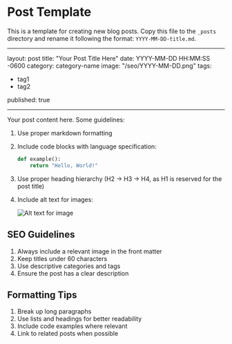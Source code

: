 # Post Template

This is a template for creating new blog posts. Copy this file to the `_posts` directory and rename it following the format: `YYYY-MM-DD-title.md`.

---

layout: post
title: "Your Post Title Here"
date: YYYY-MM-DD HH:MM:SS -0600
category: category-name
image: "/seo/YYYY-MM-DD.png"
tags:

- tag1
- tag2

published: true

---

Your post content here. Some guidelines:

1. Use proper markdown formatting
2. Include code blocks with language specification:

   ```python
   def example():
       return "Hello, World!"
   ```

1. Use proper heading hierarchy (H2 -> H3 -> H4, as H1 is reserved for the post title)
2. Include alt text for images:

   ![Alt text for image](image-url)

## SEO Guidelines

1. Always include a relevant image in the front matter
2. Keep titles under 60 characters
3. Use descriptive categories and tags
4. Ensure the post has a clear description

## Formatting Tips

1. Break up long paragraphs
2. Use lists and headings for better readability
3. Include code examples where relevant
4. Link to related posts when possible

